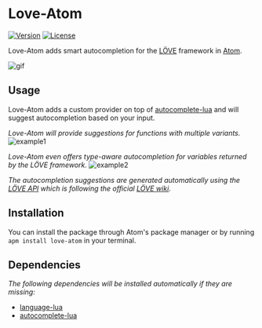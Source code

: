 # Love-Atom

[![Version](https://img.shields.io/badge/Version-3.1.2-blue.svg)](https://github.com/rm-code/love-atom/releases/latest)
[![License](http://img.shields.io/badge/Licence-MIT-brightgreen.svg)](LICENSE.md)

Love-Atom adds smart autocompletion for the [LÖVE](https://love2d.org) framework in [Atom](https://atom.io/).

![gif](https://raw.githubusercontent.com/rm-code/love-atom/master/screenshots/anim.gif)

## Usage

Love-Atom adds a custom provider on top of [autocomplete-lua](https://github.com/dapetcu21/atom-autocomplete-lua) and will suggest autocompletion based on your input.

_Love-Atom will provide suggestions for functions with multiple variants._
![example1](https://raw.githubusercontent.com/rm-code/love-atom/master/screenshots/function_variants.png)

_Love-Atom even offers type-aware autocompletion for variables returned by the LÖVE framework._
![example2](https://raw.githubusercontent.com/rm-code/love-atom/master/screenshots/type_completion.png)

_The autocompletion suggestions are generated automatically using the [LÖVE API](https://github.com/love2d-community/love-api) which is following the official [LÖVE wiki](https://love2d.org/wiki/Main_Page)_.

## Installation

You can install the package through Atom's package manager or by running ```apm install love-atom``` in your terminal.

## Dependencies

_The following dependencies will be installed automatically if they are missing:_

- [language-lua](https://github.com/FireZenk/language-lua)
- [autocomplete-lua](https://github.com/dapetcu21/atom-autocomplete-lua)
